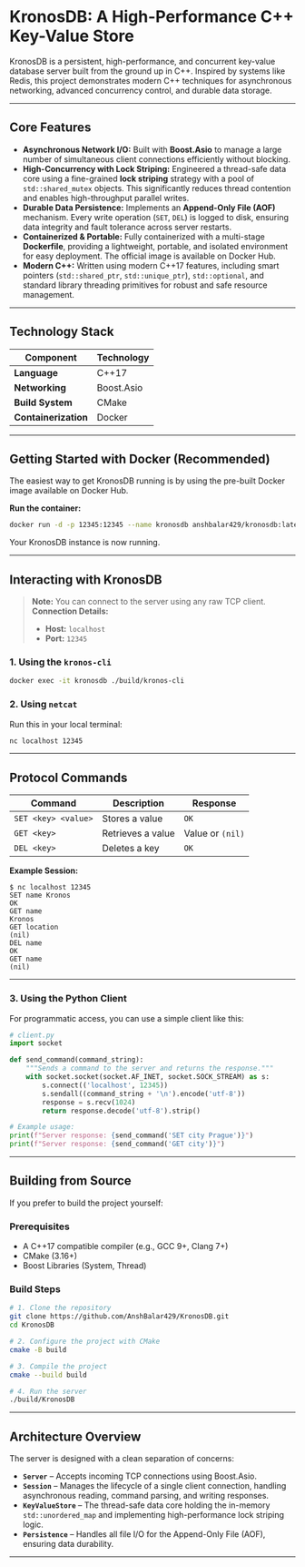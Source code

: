 # KronosDB: A High-Performance C++ Key-Value Store

KronosDB is a persistent, high-performance, and concurrent key-value database server built from the ground up in C++.
Inspired by systems like Redis, this project demonstrates modern C++ techniques for asynchronous networking, advanced concurrency control, and durable data storage.

---

## Core Features

* **Asynchronous Network I/O:** Built with **Boost.Asio** to manage a large number of simultaneous client connections efficiently without blocking.
* **High-Concurrency with Lock Striping:** Engineered a thread-safe data core using a fine-grained **lock striping** strategy with a pool of `std::shared_mutex` objects. This significantly reduces thread contention and enables high-throughput parallel writes.
* **Durable Data Persistence:** Implements an **Append-Only File (AOF)** mechanism. Every write operation (`SET`, `DEL`) is logged to disk, ensuring data integrity and fault tolerance across server restarts.
* **Containerized & Portable:** Fully containerized with a multi-stage **Dockerfile**, providing a lightweight, portable, and isolated environment for easy deployment. The official image is available on Docker Hub.
* **Modern C++:** Written using modern C++17 features, including smart pointers (`std::shared_ptr`, `std::unique_ptr`), `std::optional`, and standard library threading primitives for robust and safe resource management.

---

## Technology Stack

| Component            | Technology |
| -------------------- | ---------- |
| **Language**         | C++17      |
| **Networking**       | Boost.Asio |
| **Build System**     | CMake      |
| **Containerization** | Docker     |

---

## Getting Started with Docker (Recommended)

The easiest way to get KronosDB running is by using the pre-built Docker image available on Docker Hub.

**Run the container:**

```bash
docker run -d -p 12345:12345 --name kronosdb anshbalar429/kronosdb:latest
```

Your KronosDB instance is now running.

---

## Interacting with KronosDB

> **Note:** You can connect to the server using any raw TCP client.
> **Connection Details:**
>
> * **Host:** `localhost`
> * **Port:** `12345`

### 1. Using the `kronos-cli`

```bash
docker exec -it kronosdb ./build/kronos-cli
```

### 2. Using `netcat`

Run this in your local terminal:

```bash
nc localhost 12345
```

---

## Protocol Commands

| Command             | Description       | Response         |
| ------------------- | ----------------- | ---------------- |
| `SET <key> <value>` | Stores a value    | `OK`             |
| `GET <key>`         | Retrieves a value | Value or `(nil)` |
| `DEL <key>`         | Deletes a key     | `OK`             |

**Example Session:**

```
$ nc localhost 12345
SET name Kronos
OK
GET name
Kronos
GET location
(nil)
DEL name
OK
GET name
(nil)
```

---

### 3. Using the Python Client

For programmatic access, you can use a simple client like this:

```python
# client.py
import socket

def send_command(command_string):
    """Sends a command to the server and returns the response."""
    with socket.socket(socket.AF_INET, socket.SOCK_STREAM) as s:
        s.connect(('localhost', 12345))
        s.sendall((command_string + '\n').encode('utf-8'))
        response = s.recv(1024)
        return response.decode('utf-8').strip()

# Example usage:
print(f"Server response: {send_command('SET city Prague')}")
print(f"Server response: {send_command('GET city')}")
```

---

## Building from Source

If you prefer to build the project yourself:

### Prerequisites

* A C++17 compatible compiler (e.g., GCC 9+, Clang 7+)
* CMake (3.16+)
* Boost Libraries (System, Thread)

### Build Steps

```bash
# 1. Clone the repository
git clone https://github.com/AnshBalar429/KronosDB.git
cd KronosDB

# 2. Configure the project with CMake
cmake -B build

# 3. Compile the project
cmake --build build

# 4. Run the server
./build/KronosDB
```

---

## Architecture Overview

The server is designed with a clean separation of concerns:

* **`Server`** – Accepts incoming TCP connections using Boost.Asio.
* **`Session`** – Manages the lifecycle of a single client connection, handling asynchronous reading, command parsing, and writing responses.
* **`KeyValueStore`** – The thread-safe data core holding the in-memory `std::unordered_map` and implementing high-performance lock striping logic.
* **`Persistence`** – Handles all file I/O for the Append-Only File (AOF), ensuring data durability.

---
